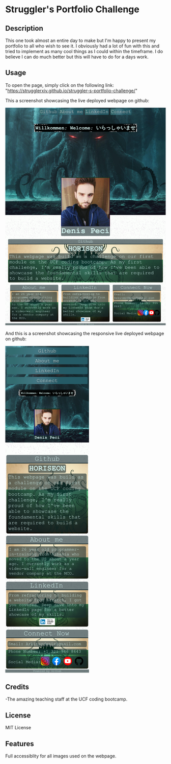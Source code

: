 # Struggler's Portfolio Challenge

## Description

This one took almost an entire day to make but I'm happy to present my portfolio to all who wish to see it.
I obviously had a lot of fun with this and tried to implement as many cool things as I could within the timeframe.
I do believe I can do much better but this will have to do for a days work.

## Usage

To open the page, simply click on the following link: "https://strugglerxiv.github.io/struggler-s-portfolio-challenge/"

This a screenshot showcasing the live deployed webpage on github:

![Challenge-2-Screenshot](./assets/img/website_full.png)

And this is a screenshot showcasing the responsive live deployed webpage on github:

![Challenge-2-Screenshot](./assets/img/website_responsive.png)

## Credits

-The amazing teaching staff at the UCF coding bootcamp.

## License

MIT License

## Features

Full accessiblity for all images used on the webpage.
